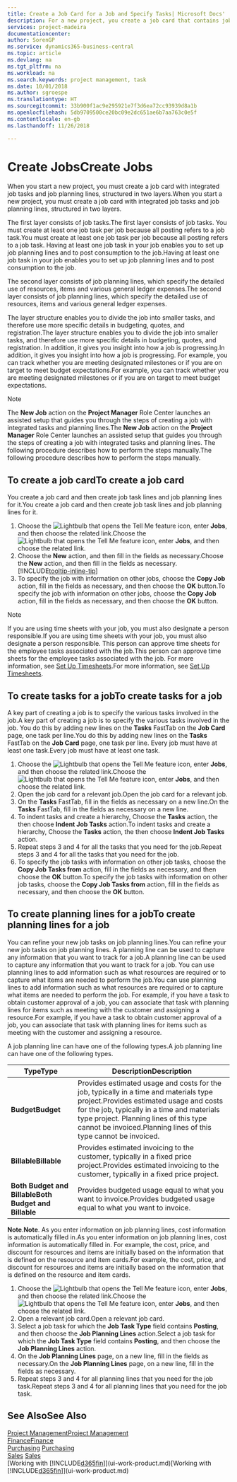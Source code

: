 ```yaml
---
title: Create a Job Card for a Job and Specify Tasks| Microsoft Docs'
description: For a new project, you create a job card that contains job tasks and planning lines, to help you manage progress and budgets.
services: project-madeira
documentationcenter: 
author: SorenGP
ms.service: dynamics365-business-central
ms.topic: article
ms.devlang: na
ms.tgt_pltfrm: na
ms.workload: na
ms.search.keywords: project management, task
ms.date: 10/01/2018
ms.author: sgroespe
ms.translationtype: HT
ms.sourcegitcommit: 33b900f1ac9e295921e7f3d6ea72cc93939d8a1b
ms.openlocfilehash: 5db9709500ce20bc09e2dc651ae6b7aa763c0e5f
ms.contentlocale: en-gb
ms.lasthandoff: 11/26/2018

---
```

# <a name="create-jobs"></a><span data-ttu-id="52027-103">Create Jobs</span><span class="sxs-lookup"><span data-stu-id="52027-103">Create Jobs</span></span>
<span data-ttu-id="52027-104">When you start a new project, you must create a job card with integrated job tasks and job planning lines, structured in two layers.</span><span class="sxs-lookup"><span data-stu-id="52027-104">When you start a new project, you must create a job card with integrated job tasks and job planning lines, structured in two layers.</span></span>  

<span data-ttu-id="52027-105">The first layer consists of job tasks.</span><span class="sxs-lookup"><span data-stu-id="52027-105">The first layer consists of job tasks.</span></span> <span data-ttu-id="52027-106">You must create at least one job task per job because all posting refers to a job task.</span><span class="sxs-lookup"><span data-stu-id="52027-106">You must create at least one job task per job because all posting refers to a job task.</span></span> <span data-ttu-id="52027-107">Having at least one job task in your job enables you to set up job planning lines and to post consumption to the job.</span><span class="sxs-lookup"><span data-stu-id="52027-107">Having at least one job task in your job enables you to set up job planning lines and to post consumption to the job.</span></span>

<span data-ttu-id="52027-108">The second layer consists of job planning lines, which specify the detailed use of resources, items and various general ledger expenses.</span><span class="sxs-lookup"><span data-stu-id="52027-108">The second layer consists of job planning lines, which specify the detailed use of resources, items and various general ledger expenses.</span></span>

<span data-ttu-id="52027-109">The layer structure enables you to divide the job into smaller tasks, and therefore use more specific details in budgeting, quotes, and registration.</span><span class="sxs-lookup"><span data-stu-id="52027-109">The layer structure enables you to divide the job into smaller tasks, and therefore use more specific details in budgeting, quotes, and registration.</span></span> <span data-ttu-id="52027-110">In addition, it gives you insight into how a job is progressing.</span><span class="sxs-lookup"><span data-stu-id="52027-110">In addition, it gives you insight into how a job is progressing.</span></span> <span data-ttu-id="52027-111">For example, you can track whether you are meeting designated milestones or if you are on target to meet budget expectations.</span><span class="sxs-lookup"><span data-stu-id="52027-111">For example, you can track whether you are meeting designated milestones or if you are on target to meet budget expectations.</span></span>

> [!NOTE]  
>   <span data-ttu-id="52027-112">The **New Job** action on the **Project Manager** Role Center launches an assisted setup that guides you through the steps of creating a job with integrated tasks and planning lines.</span><span class="sxs-lookup"><span data-stu-id="52027-112">The **New Job** action on the **Project Manager** Role Center launches an assisted setup that guides you through the steps of creating a job with integrated tasks and planning lines.</span></span> <span data-ttu-id="52027-113">The following procedure describes how to perform the steps manually.</span><span class="sxs-lookup"><span data-stu-id="52027-113">The following procedure describes how to perform the steps manually.</span></span>

## <a name="to-create-a-job-card"></a><span data-ttu-id="52027-114">To create a job card</span><span class="sxs-lookup"><span data-stu-id="52027-114">To create a job card</span></span>
<span data-ttu-id="52027-115">You create a job card and then create job task lines and job planning lines for it.</span><span class="sxs-lookup"><span data-stu-id="52027-115">You create a job card and then create job task lines and job planning lines for it.</span></span>

1. <span data-ttu-id="52027-116">Choose the ![Lightbulb that opens the Tell Me feature](media/ui-search/search_small.png "Tell me what you want to do") icon, enter **Jobs**, and then choose the related link.</span><span class="sxs-lookup"><span data-stu-id="52027-116">Choose the ![Lightbulb that opens the Tell Me feature](media/ui-search/search_small.png "Tell me what you want to do") icon, enter **Jobs**, and then choose the related link.</span></span>  
2. <span data-ttu-id="52027-117">Choose the **New** action, and then fill in the fields as necessary.</span><span class="sxs-lookup"><span data-stu-id="52027-117">Choose the **New** action, and then fill in the fields as necessary.</span></span> [!INCLUDE[tooltip-inline-tip](includes/tooltip-inline-tip_md.md)]
3. <span data-ttu-id="52027-118">To specify the job with information on other jobs, choose the **Copy Job** action, fill in the fields as necessary, and then choose the **OK** button.</span><span class="sxs-lookup"><span data-stu-id="52027-118">To specify the job with information on other jobs, choose the **Copy Job** action, fill in the fields as necessary, and then choose the **OK** button.</span></span>

> [!NOTE]  
>   <span data-ttu-id="52027-119">If you are using time sheets with your job, you must also designate a person responsible.</span><span class="sxs-lookup"><span data-stu-id="52027-119">If you are using time sheets with your job, you must also designate a person responsible.</span></span> <span data-ttu-id="52027-120">This person can approve time sheets for the employee tasks associated with the job.</span><span class="sxs-lookup"><span data-stu-id="52027-120">This person can approve time sheets for the employee tasks associated with the job.</span></span> <span data-ttu-id="52027-121">For more information, see [Set Up Timesheets](projects-how-setup-time-sheets.md).</span><span class="sxs-lookup"><span data-stu-id="52027-121">For more information, see [Set Up Timesheets](projects-how-setup-time-sheets.md).</span></span>

## <a name="to-create-tasks-for-a-job"></a><span data-ttu-id="52027-122">To create tasks for a job</span><span class="sxs-lookup"><span data-stu-id="52027-122">To create tasks for a job</span></span>
<span data-ttu-id="52027-123">A key part of creating a job is to specify the various tasks involved in the job.</span><span class="sxs-lookup"><span data-stu-id="52027-123">A key part of creating a job is to specify the various tasks involved in the job.</span></span> <span data-ttu-id="52027-124">You do this by adding new lines on the **Tasks** FastTab on the **Job Card** page, one task per line.</span><span class="sxs-lookup"><span data-stu-id="52027-124">You do this by adding new lines on the **Tasks** FastTab on the **Job Card** page, one task per line.</span></span> <span data-ttu-id="52027-125">Every job must have at least one task.</span><span class="sxs-lookup"><span data-stu-id="52027-125">Every job must have at least one task.</span></span>

1. <span data-ttu-id="52027-126">Choose the ![Lightbulb that opens the Tell Me feature](media/ui-search/search_small.png "Tell me what you want to do") icon, enter **Jobs**, and then choose the related link.</span><span class="sxs-lookup"><span data-stu-id="52027-126">Choose the ![Lightbulb that opens the Tell Me feature](media/ui-search/search_small.png "Tell me what you want to do") icon, enter **Jobs**, and then choose the related link.</span></span>
2. <span data-ttu-id="52027-127">Open the job card for a relevant job.</span><span class="sxs-lookup"><span data-stu-id="52027-127">Open the job card for a relevant job.</span></span>
3. <span data-ttu-id="52027-128">On the **Tasks** FastTab, fill in the fields as necessary on a new line.</span><span class="sxs-lookup"><span data-stu-id="52027-128">On the **Tasks** FastTab, fill in the fields as necessary on a new line.</span></span>
4. <span data-ttu-id="52027-129">To indent tasks and create a hierarchy, Choose the **Tasks** action, the then choose **Indent Job Tasks** action.</span><span class="sxs-lookup"><span data-stu-id="52027-129">To indent tasks and create a hierarchy, Choose the **Tasks** action, the then choose **Indent Job Tasks** action.</span></span>
5. <span data-ttu-id="52027-130">Repeat steps 3 and 4 for all the tasks that you need for the job.</span><span class="sxs-lookup"><span data-stu-id="52027-130">Repeat steps 3 and 4 for all the tasks that you need for the job.</span></span>
6. <span data-ttu-id="52027-131">To specify the job tasks with information on other job tasks, choose the **Copy Job Tasks from** action, fill in the fields as necessary, and then choose the **OK** button.</span><span class="sxs-lookup"><span data-stu-id="52027-131">To specify the job tasks with information on other job tasks, choose the **Copy Job Tasks from** action, fill in the fields as necessary, and then choose the **OK** button.</span></span>

## <a name="to-create-planning-lines-for-a-job"></a><span data-ttu-id="52027-132">To create planning lines for a job</span><span class="sxs-lookup"><span data-stu-id="52027-132">To create planning lines for a job</span></span>
<span data-ttu-id="52027-133">You can refine your new job tasks on job planning lines.</span><span class="sxs-lookup"><span data-stu-id="52027-133">You can refine your new job tasks on job planning lines.</span></span> <span data-ttu-id="52027-134">A planning line can be used to capture any information that you want to track for a job.</span><span class="sxs-lookup"><span data-stu-id="52027-134">A planning line can be used to capture any information that you want to track for a job.</span></span> <span data-ttu-id="52027-135">You can use planning lines to add information such as what resources are required or to capture what items are needed to perform the job.</span><span class="sxs-lookup"><span data-stu-id="52027-135">You can use planning lines to add information such as what resources are required or to capture what items are needed to perform the job.</span></span> <span data-ttu-id="52027-136">For example, if you have a task to obtain customer approval of a job, you can associate that task with planning lines for items such as meeting with the customer and assigning a resource.</span><span class="sxs-lookup"><span data-stu-id="52027-136">For example, if you have a task to obtain customer approval of a job, you can associate that task with planning lines for items such as meeting with the customer and assigning a resource.</span></span>  

<span data-ttu-id="52027-137">A job planning line can have one of the following types.</span><span class="sxs-lookup"><span data-stu-id="52027-137">A job planning line can have one of the following types.</span></span>  

| <span data-ttu-id="52027-138">Type</span><span class="sxs-lookup"><span data-stu-id="52027-138">Type</span></span> | <span data-ttu-id="52027-139">Description</span><span class="sxs-lookup"><span data-stu-id="52027-139">Description</span></span> |
| --- | --- |
| <span data-ttu-id="52027-140">**Budget**</span><span class="sxs-lookup"><span data-stu-id="52027-140">**Budget**</span></span> |<span data-ttu-id="52027-141">Provides estimated usage and costs for the job, typically in a time and materials type project.</span><span class="sxs-lookup"><span data-stu-id="52027-141">Provides estimated usage and costs for the job, typically in a time and materials type project.</span></span> <span data-ttu-id="52027-142">Planning lines of this type cannot be invoiced.</span><span class="sxs-lookup"><span data-stu-id="52027-142">Planning lines of this type cannot be invoiced.</span></span> |
| <span data-ttu-id="52027-143">**Billable**</span><span class="sxs-lookup"><span data-stu-id="52027-143">**Billable**</span></span> |<span data-ttu-id="52027-144">Provides estimated invoicing to the customer, typically in a fixed price project.</span><span class="sxs-lookup"><span data-stu-id="52027-144">Provides estimated invoicing to the customer, typically in a fixed price project.</span></span> |
| <span data-ttu-id="52027-145">**Both Budget and Billable**</span><span class="sxs-lookup"><span data-stu-id="52027-145">**Both Budget and Billable**</span></span> |<span data-ttu-id="52027-146">Provides budgeted usage equal to what you want to invoice.</span><span class="sxs-lookup"><span data-stu-id="52027-146">Provides budgeted usage equal to what you want to invoice.</span></span> |

<span data-ttu-id="52027-147">**Note**.</span><span class="sxs-lookup"><span data-stu-id="52027-147">**Note**.</span></span> <span data-ttu-id="52027-148">As you enter information on job planning lines, cost information is automatically filled in.</span><span class="sxs-lookup"><span data-stu-id="52027-148">As you enter information on job planning lines, cost information is automatically filled in.</span></span> <span data-ttu-id="52027-149">For example, the cost, price, and discount for resources and items are initially based on the information that is defined on the resource and item cards.</span><span class="sxs-lookup"><span data-stu-id="52027-149">For example, the cost, price, and discount for resources and items are initially based on the information that is defined on the resource and item cards.</span></span>

1. <span data-ttu-id="52027-150">Choose the ![Lightbulb that opens the Tell Me feature](media/ui-search/search_small.png "Tell me what you want to do") icon, enter **Jobs**, and then choose the related link.</span><span class="sxs-lookup"><span data-stu-id="52027-150">Choose the ![Lightbulb that opens the Tell Me feature](media/ui-search/search_small.png "Tell me what you want to do") icon, enter **Jobs**, and then choose the related link.</span></span>
2. <span data-ttu-id="52027-151">Open a relevant job card.</span><span class="sxs-lookup"><span data-stu-id="52027-151">Open a relevant job card.</span></span>
3. <span data-ttu-id="52027-152">Select a job task for which the **Job Task Type** field contains **Posting**, and then choose the **Job Planning Lines** action.</span><span class="sxs-lookup"><span data-stu-id="52027-152">Select a job task for which the **Job Task Type** field contains **Posting**, and then choose the **Job Planning Lines** action.</span></span>  
4. <span data-ttu-id="52027-153">On the **Job Planning Lines** page, on a new line, fill in the fields as necessary.</span><span class="sxs-lookup"><span data-stu-id="52027-153">On the **Job Planning Lines** page, on a new line, fill in the fields as necessary.</span></span>
5. <span data-ttu-id="52027-154">Repeat steps 3 and 4 for all planning lines that you need for the job task.</span><span class="sxs-lookup"><span data-stu-id="52027-154">Repeat steps 3 and 4 for all planning lines that you need for the job task.</span></span>

## <a name="see-also"></a><span data-ttu-id="52027-155">See Also</span><span class="sxs-lookup"><span data-stu-id="52027-155">See Also</span></span>
[<span data-ttu-id="52027-156">Project Management</span><span class="sxs-lookup"><span data-stu-id="52027-156">Project Management</span></span>](projects-manage-projects.md)  
[<span data-ttu-id="52027-157">Finance</span><span class="sxs-lookup"><span data-stu-id="52027-157">Finance</span></span>](finance.md)  
<span data-ttu-id="52027-158">[Purchasing](purchasing-manage-purchasing.md)       </span><span class="sxs-lookup"><span data-stu-id="52027-158">[Purchasing](purchasing-manage-purchasing.md)       </span></span>  
<span data-ttu-id="52027-159">[Sales](sales-manage-sales.md)    </span><span class="sxs-lookup"><span data-stu-id="52027-159">[Sales](sales-manage-sales.md)    </span></span>  
<span data-ttu-id="52027-160">[Working with [!INCLUDE[d365fin](includes/d365fin_md.md)]](ui-work-product.md)</span><span class="sxs-lookup"><span data-stu-id="52027-160">[Working with [!INCLUDE[d365fin](includes/d365fin_md.md)]](ui-work-product.md)</span></span>  

